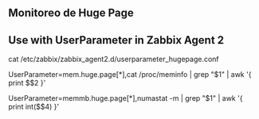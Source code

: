 Monitoreo de Huge Page
----------------------------------------

Use with UserParameter in Zabbix Agent 2
----------------------------------------

cat /etc/zabbix/zabbix_agent2.d/userparameter_hugepage.conf

UserParameter=mem.huge.page[*],cat /proc/meminfo | grep "$1" | awk '{ print $$2 }'

UserParameter=memmb.huge.page[*],numastat -m | grep "$1" | awk '{ print int($$4) }'
